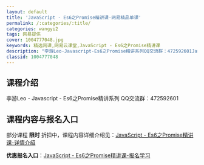 ```yaml
---
layout: default
title: 'JavaScript - Es6之Promise精讲课-网易精品单课'
permalink: /:categories/:title/
categories: wangyi2
tags: 网易提供
cover: 1004777048.jpg
keywords: 精选网课,网易云课堂,JavaScript - Es6之Promise精讲课
description: "李游Leo-Javascript-Es6之Promise精讲系列QQ交流群：472592601JavaScript-Es6之Promise精讲课"
classid: 1004777048
---
```


## 课程介绍

李游Leo - Javascript - Es6之Promise精讲系列
QQ交流群：472592601

## 课程内容与报名入口

部分课程 **限时** 折扣中，课程内容详细介绍见：[JavaScript - Es6之Promise精讲课-详情介绍](https://study.163.com/course/introduction/1004777048.htm?share=1&shareId=1025206652&utm_campaign=share&utm_medium=iphoneShare&utm_source=&utm_u=1025206652)

**优惠报名入口**：[JavaScript - Es6之Promise精讲课-报名学习](https://study.163.com/course/introduction/1004777048.htm?share=1&shareId=1025206652&utm_campaign=share&utm_medium=iphoneShare&utm_source=&utm_u=1025206652)


